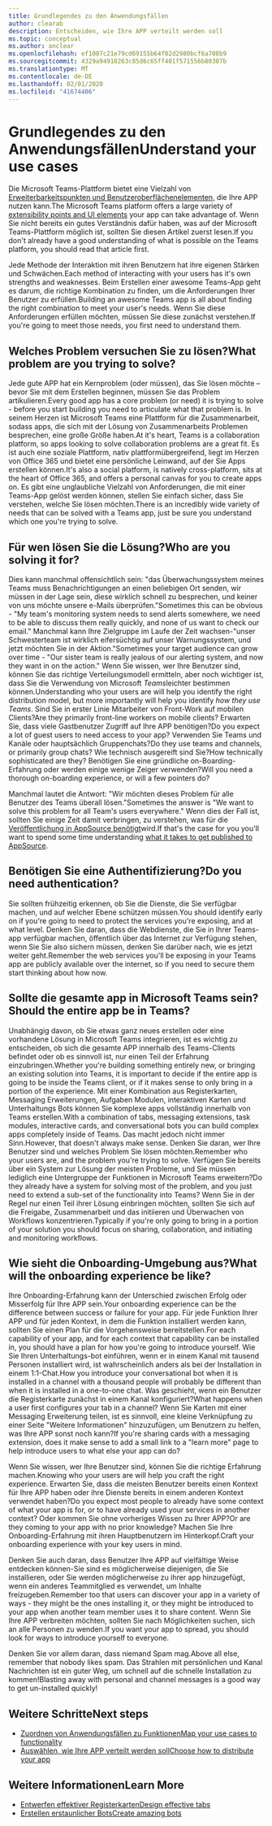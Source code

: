 ```yaml
---
title: Grundlegendes zu den Anwendungsfällen
author: clearab
description: Entscheiden, wie Ihre APP verteilt werden soll
ms.topic: conceptual
ms.author: anclear
ms.openlocfilehash: ef1007c21e79cd69155b64f02d2980bcf6a708b9
ms.sourcegitcommit: 4329a94918263c85d6c65ff401f571556b80307b
ms.translationtype: MT
ms.contentlocale: de-DE
ms.lasthandoff: 02/01/2020
ms.locfileid: "41674406"
---
```

# <a name="understand-your-use-cases"></a><span data-ttu-id="714f7-103">Grundlegendes zu den Anwendungsfällen</span><span class="sxs-lookup"><span data-stu-id="714f7-103">Understand your use cases</span></span>

<span data-ttu-id="714f7-104">Die Microsoft Teams-Plattform bietet eine Vielzahl von [Erweiterbarkeitspunkten und Benutzeroberflächenelementen,](~/concepts/extensibility-points.md) die Ihre APP nutzen kann.</span><span class="sxs-lookup"><span data-stu-id="714f7-104">The Microsoft Teams platform offers a large variety of [extensibility points and UI elements](~/concepts/extensibility-points.md) your app can take advantage of.</span></span> <span data-ttu-id="714f7-105">Wenn Sie nicht bereits ein gutes Verständnis dafür haben, was auf der Microsoft Teams-Plattform möglich ist, sollten Sie diesen Artikel zuerst lesen.</span><span class="sxs-lookup"><span data-stu-id="714f7-105">If you don't already have a good understanding of what is possible on the Teams platform, you should read that article first.</span></span>

<span data-ttu-id="714f7-106">Jede Methode der Interaktion mit ihren Benutzern hat ihre eigenen Stärken und Schwächen.</span><span class="sxs-lookup"><span data-stu-id="714f7-106">Each method of interacting with your users has it's own strengths and weaknesses.</span></span> <span data-ttu-id="714f7-107">Beim Erstellen einer awesome Teams-App geht es darum, die richtige Kombination zu finden, um die Anforderungen Ihrer Benutzer zu erfüllen.</span><span class="sxs-lookup"><span data-stu-id="714f7-107">Building an awesome Teams app is all about finding the right combination to meet your user's needs.</span></span> <span data-ttu-id="714f7-108">Wenn Sie diese Anforderungen erfüllen möchten, müssen Sie diese zunächst verstehen.</span><span class="sxs-lookup"><span data-stu-id="714f7-108">If you're going to meet those needs, you first need to understand them.</span></span>

## <a name="what-problem-are-you-trying-to-solve"></a><span data-ttu-id="714f7-109">Welches Problem versuchen Sie zu lösen?</span><span class="sxs-lookup"><span data-stu-id="714f7-109">What problem are you trying to solve?</span></span>

<span data-ttu-id="714f7-110">Jede gute APP hat ein Kernproblem (oder müssen), das Sie lösen möchte – bevor Sie mit dem Erstellen beginnen, müssen Sie das Problem artikulieren.</span><span class="sxs-lookup"><span data-stu-id="714f7-110">Every good app has a core problem (or need) it is trying to solve - before you start building you need to articulate what that problem is.</span></span> <span data-ttu-id="714f7-111">In seinem Herzen ist Microsoft Teams eine Plattform für die Zusammenarbeit, sodass apps, die sich mit der Lösung von Zusammenarbeits Problemen besprechen, eine große Größe haben.</span><span class="sxs-lookup"><span data-stu-id="714f7-111">At it's heart, Teams is a collaboration platform, so apps looking to solve collaboration problems are a great fit.</span></span> <span data-ttu-id="714f7-112">Es ist auch eine soziale Plattform, nativ plattformübergreifend, liegt im Herzen von Office 365 und bietet eine persönliche Leinwand, auf der Sie Apps erstellen können.</span><span class="sxs-lookup"><span data-stu-id="714f7-112">It's also a social platform, is natively cross-platform, sits at the heart of Office 365, and offers a personal canvas for you to create apps on.</span></span> <span data-ttu-id="714f7-113">Es gibt eine unglaubliche Vielzahl von Anforderungen, die mit einer Teams-App gelöst werden können, stellen Sie einfach sicher, dass Sie verstehen, welche Sie lösen möchten.</span><span class="sxs-lookup"><span data-stu-id="714f7-113">There is an incredibly wide variety of needs that can be solved with a Teams app, just be sure you understand which one you're trying to solve.</span></span>

## <a name="who-are-you-solving-it-for"></a><span data-ttu-id="714f7-114">Für wen lösen Sie die Lösung?</span><span class="sxs-lookup"><span data-stu-id="714f7-114">Who are you solving it for?</span></span>

<span data-ttu-id="714f7-115">Dies kann manchmal offensichtlich sein: "das Überwachungssystem meines Teams muss Benachrichtigungen an einen beliebigen Ort senden, wir müssen in der Lage sein, diese wirklich schnell zu besprechen, und keiner von uns möchte unsere e-Mails überprüfen."</span><span class="sxs-lookup"><span data-stu-id="714f7-115">Sometimes this can be  obvious - "My team's monitoring system needs to send alerts somewhere, we need to be able to discuss them really quickly, and none of us want to check our email."</span></span> <span data-ttu-id="714f7-116">Manchmal kann Ihre Zielgruppe im Laufe der Zeit wachsen-"unser Schwesterteam ist wirklich eifersüchtig auf unser Warnungssystem, und jetzt möchten Sie in der Aktion."</span><span class="sxs-lookup"><span data-stu-id="714f7-116">Sometimes your target audience can grow over time - "Our sister team is really jealous of our alerting system, and now they want in on the action."</span></span> <span data-ttu-id="714f7-117">Wenn Sie wissen, wer Ihre Benutzer sind, können Sie das richtige Verteilungsmodell ermitteln, aber noch wichtiger ist, dass Sie die Verwendung von Microsoft *Teams*leichter bestimmen können.</span><span class="sxs-lookup"><span data-stu-id="714f7-117">Understanding who your users are will help you identify the right distribution model, but more importantly will help you identify *how they use Teams*.</span></span> <span data-ttu-id="714f7-118">Sind Sie in erster Linie Mitarbeiter von Front-Work auf mobilen Clients?</span><span class="sxs-lookup"><span data-stu-id="714f7-118">Are they primarily front-line workers on mobile clients?</span></span> <span data-ttu-id="714f7-119">Erwarten Sie, dass viele Gastbenutzer Zugriff auf Ihre APP benötigen?</span><span class="sxs-lookup"><span data-stu-id="714f7-119">Do you expect a lot of guest users to need access to your app?</span></span> <span data-ttu-id="714f7-120">Verwenden Sie Teams und Kanäle oder hauptsächlich Gruppenchats?</span><span class="sxs-lookup"><span data-stu-id="714f7-120">Do they use teams and channels, or primarily group chats?</span></span> <span data-ttu-id="714f7-121">Wie technisch ausgereift sind Sie?</span><span class="sxs-lookup"><span data-stu-id="714f7-121">How technically sophisticated are they?</span></span> <span data-ttu-id="714f7-122">Benötigen Sie eine gründliche on-Boarding-Erfahrung oder werden einige wenige Zeiger verwenden?</span><span class="sxs-lookup"><span data-stu-id="714f7-122">Will you need a thorough on-boarding experience, or will a few pointers do?</span></span>

<span data-ttu-id="714f7-123">Manchmal lautet die Antwort: "Wir möchten dieses Problem für alle Benutzer des Teams überall lösen."</span><span class="sxs-lookup"><span data-stu-id="714f7-123">Sometimes the answer is "We want to solve this problem for all Team's users everywhere."</span></span> <span data-ttu-id="714f7-124">Wenn dies der Fall ist, sollten Sie einige Zeit damit verbringen, zu verstehen, was für die [Veröffentlichung in AppSource benötigt](~/concepts/deploy-and-publish/appsource/prepare/overview.md)wird.</span><span class="sxs-lookup"><span data-stu-id="714f7-124">If that's the case for you you'll want to spend some time understanding [what it takes to get published to AppSource](~/concepts/deploy-and-publish/appsource/prepare/overview.md).</span></span>

## <a name="do-you-need-authentication"></a><span data-ttu-id="714f7-125">Benötigen Sie eine Authentifizierung?</span><span class="sxs-lookup"><span data-stu-id="714f7-125">Do you need authentication?</span></span>

<span data-ttu-id="714f7-126">Sie sollten frühzeitig erkennen, ob Sie die Dienste, die Sie verfügbar machen, und auf welcher Ebene schützen müssen.</span><span class="sxs-lookup"><span data-stu-id="714f7-126">You should identify early on if you're going to need to protect the services you're exposing, and at what level.</span></span> <span data-ttu-id="714f7-127">Denken Sie daran, dass die Webdienste, die Sie in Ihrer Teams-app verfügbar machen, öffentlich über das Internet zur Verfügung stehen, wenn Sie Sie also sichern müssen, denken Sie darüber nach, wie es jetzt weiter geht.</span><span class="sxs-lookup"><span data-stu-id="714f7-127">Remember the web services you'll be exposing in your Teams app are publicly available over the internet, so if you need to secure them start thinking about how now.</span></span>

## <a name="should-the-entire-app-be-in-teams"></a><span data-ttu-id="714f7-128">Sollte die gesamte app in Microsoft Teams sein?</span><span class="sxs-lookup"><span data-stu-id="714f7-128">Should the entire app be in Teams?</span></span>

<span data-ttu-id="714f7-129">Unabhängig davon, ob Sie etwas ganz neues erstellen oder eine vorhandene Lösung in Microsoft Teams integrieren, ist es wichtig zu entscheiden, ob sich die gesamte APP innerhalb des Teams-Clients befindet oder ob es sinnvoll ist, nur einen Teil der Erfahrung einzubringen.</span><span class="sxs-lookup"><span data-stu-id="714f7-129">Whether you're building something entirely new, or bringing an existing solution into Teams, it is important to decide if the entire app is going to be inside the Teams client, or if it makes sense to only bring in a portion of the experience.</span></span> <span data-ttu-id="714f7-130">Mit einer Kombination aus Registerkarten, Messaging Erweiterungen, Aufgaben Modulen, interaktiven Karten und Unterhaltungs Bots können Sie komplexe apps vollständig innerhalb von Teams erstellen.</span><span class="sxs-lookup"><span data-stu-id="714f7-130">With a combination of tabs, messaging extensions, task modules, interactive cards, and conversational bots you can build complex apps completely inside of Teams.</span></span> <span data-ttu-id="714f7-131">Das macht jedoch nicht immer Sinn.</span><span class="sxs-lookup"><span data-stu-id="714f7-131">However, that doesn't always make sense.</span></span> <span data-ttu-id="714f7-132">Denken Sie daran, wer Ihre Benutzer sind und welches Problem Sie lösen möchten.</span><span class="sxs-lookup"><span data-stu-id="714f7-132">Remember who your users are, and the problem you're trying to solve.</span></span> <span data-ttu-id="714f7-133">Verfügen Sie bereits über ein System zur Lösung der meisten Probleme, und Sie müssen lediglich eine Untergruppe der Funktionen in Microsoft Teams erweitern?</span><span class="sxs-lookup"><span data-stu-id="714f7-133">Do they already have a system for solving most of the problem, and you just need to extend a sub-set of the functionality into Teams?</span></span> <span data-ttu-id="714f7-134">Wenn Sie in der Regel nur einen Teil ihrer Lösung einbringen möchten, sollten Sie sich auf die Freigabe, Zusammenarbeit und das initiieren und Überwachen von Workflows konzentrieren.</span><span class="sxs-lookup"><span data-stu-id="714f7-134">Typically if you're only going to bring in a portion of your solution you should focus on sharing, collaboration, and initiating and monitoring workflows.</span></span>

## <a name="what-will-the-onboarding-experience-be-like"></a><span data-ttu-id="714f7-135">Wie sieht die Onboarding-Umgebung aus?</span><span class="sxs-lookup"><span data-stu-id="714f7-135">What will the onboarding experience be like?</span></span>

<span data-ttu-id="714f7-136">Ihre Onboarding-Erfahrung kann der Unterschied zwischen Erfolg oder Misserfolg für Ihre APP sein.</span><span class="sxs-lookup"><span data-stu-id="714f7-136">Your onboarding experience can be the difference between success or failure for your app.</span></span> <span data-ttu-id="714f7-137">Für jede Funktion Ihrer APP und für jeden Kontext, in dem die Funktion installiert werden kann, sollten Sie einen Plan für die Vorgehensweise bereitstellen.</span><span class="sxs-lookup"><span data-stu-id="714f7-137">For each capability of your app, and for each context that capability can be installed in, you should have a plan for how you're going to introduce yourself.</span></span> <span data-ttu-id="714f7-138">Wie Sie Ihren Unterhaltungs-bot einführen, wenn er in einem Kanal mit tausend Personen installiert wird, ist wahrscheinlich anders als bei der Installation in einem 1:1-Chat.</span><span class="sxs-lookup"><span data-stu-id="714f7-138">How you introduce your conversational bot when it is installed in a channel with a thousand people will probably be different than when it is installed in a one-to-one chat.</span></span> <span data-ttu-id="714f7-139">Was geschieht, wenn ein Benutzer die Registerkarte zunächst in einem Kanal konfiguriert?</span><span class="sxs-lookup"><span data-stu-id="714f7-139">What happens when a user first configures your tab in a channel?</span></span> <span data-ttu-id="714f7-140">Wenn Sie Karten mit einer Messaging Erweiterung teilen, ist es sinnvoll, eine kleine Verknüpfung zu einer Seite "Weitere Informationen" hinzuzufügen, um Benutzern zu helfen, was Ihre APP sonst noch kann?</span><span class="sxs-lookup"><span data-stu-id="714f7-140">If you're sharing cards with a messaging extension, does it make sense to add a small link to a "learn more" page to help introduce users to what else your app can do?</span></span>

<span data-ttu-id="714f7-141">Wenn Sie wissen, wer Ihre Benutzer sind, können Sie die richtige Erfahrung machen.</span><span class="sxs-lookup"><span data-stu-id="714f7-141">Knowing who your users are will help you craft the right experience.</span></span> <span data-ttu-id="714f7-142">Erwarten Sie, dass die meisten Benutzer bereits einen Kontext für Ihre APP haben oder ihre Dienste bereits in einem anderen Kontext verwendet haben?</span><span class="sxs-lookup"><span data-stu-id="714f7-142">Do you expect most people to already have some context of what your app is for, or to have already used your services in another context?</span></span> <span data-ttu-id="714f7-143">Oder kommen Sie ohne vorheriges Wissen zu Ihrer APP?</span><span class="sxs-lookup"><span data-stu-id="714f7-143">Or are they coming to your app with no prior knowledge?</span></span> <span data-ttu-id="714f7-144">Machen Sie Ihre Onboarding-Erfahrung mit ihren Hauptbenutzern im Hinterkopf.</span><span class="sxs-lookup"><span data-stu-id="714f7-144">Craft your onboarding experience with your key users in mind.</span></span>

<span data-ttu-id="714f7-145">Denken Sie auch daran, dass Benutzer Ihre APP auf vielfältige Weise entdecken können-Sie sind es möglicherweise diejenigen, die Sie installieren, oder Sie werden möglicherweise zu ihrer app hinzugefügt, wenn ein anderes Teammitglied es verwendet, um Inhalte freizugeben.</span><span class="sxs-lookup"><span data-stu-id="714f7-145">Remember too that users can discover your app in a variety of ways - they might be the ones installing it, or they might be introduced to your app when another team member uses it to share content.</span></span> <span data-ttu-id="714f7-146">Wenn Sie Ihre APP verbreiten möchten, sollten Sie nach Möglichkeiten suchen, sich an alle Personen zu wenden.</span><span class="sxs-lookup"><span data-stu-id="714f7-146">If you want your app to spread, you should look for ways to introduce yourself to everyone.</span></span>

<span data-ttu-id="714f7-147">Denken Sie vor allem daran, dass niemand Spam mag.</span><span class="sxs-lookup"><span data-stu-id="714f7-147">Above all else, remember that nobody likes spam.</span></span> <span data-ttu-id="714f7-148">Das Strahlen mit persönlichen und Kanal Nachrichten ist ein guter Weg, um schnell auf die schnelle Installation zu kommen!</span><span class="sxs-lookup"><span data-stu-id="714f7-148">Blasting away with personal and channel messages is a good way to get un-installed quickly!</span></span>

## <a name="next-steps"></a><span data-ttu-id="714f7-149">Weitere Schritte</span><span class="sxs-lookup"><span data-stu-id="714f7-149">Next steps</span></span>

* [<span data-ttu-id="714f7-150">Zuordnen von Anwendungsfällen zu Funktionen</span><span class="sxs-lookup"><span data-stu-id="714f7-150">Map your use cases to functionality</span></span>](~/concepts/design/map-use-cases.md)
* [<span data-ttu-id="714f7-151">Auswählen, wie Ihre APP verteilt werden soll</span><span class="sxs-lookup"><span data-stu-id="714f7-151">Choose how to distribute your app</span></span>](~/concepts/deploy-and-publish/apps-publish.md)

## <a name="learn-more"></a><span data-ttu-id="714f7-152">Weitere Informationen</span><span class="sxs-lookup"><span data-stu-id="714f7-152">Learn More</span></span>

* [<span data-ttu-id="714f7-153">Entwerfen effektiver Registerkarten</span><span class="sxs-lookup"><span data-stu-id="714f7-153">Design effective tabs</span></span>](~/tabs/design/tabs.md)
* [<span data-ttu-id="714f7-154">Erstellen erstaunlicher Bots</span><span class="sxs-lookup"><span data-stu-id="714f7-154">Create amazing bots</span></span>](~/bots/design/bots.md)

